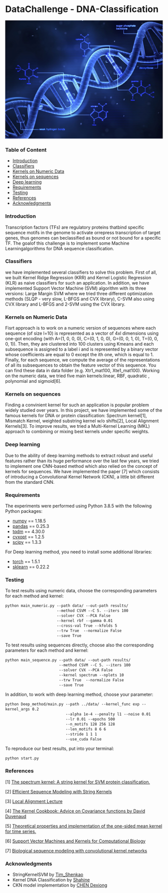 # DataChallenge - DNA-Classification

<p float="center">
  <img src="Image/DNA_image.jpg" width="900">
</p>

### Table of Content

- [Introduction](#Introduction)
- [Classifiers](#Classifiers)
- [Kernels on Numeric Data](#Kernels_on_Numeric_Data)
- [Kernels on sequences](#Kernels_on_sequences)
- [Deep learning](#Deep_learning)
- [Requirements](#Requirements)
- [Testing](#Testing)
- [References](#References)
- [Acknowledgments](#Acknowledgments)

### Introduction
Transcription factors (TFs) are regulatory proteins thatbind specific sequence motifs in the genome to activate orrepress transcription of target genes, thus genomes can beclassified as bound or not bound for a specific TF. The goalof this challenge is to implement some Machine Learningalgorithms for DNA sequence classification.

### Classifiers
we have implemented several classifiers to solve this problem.  First of all,  we built Kernel Ridge Regression (KRR) and Kernel Logistic Regression (KLR) as naive classifiers for such an application. In addition, we have implemented Support Vector Machine (SVM) algorithm with its three versions:  Large Margin SVM where we tried three different optimization methods (SLQP - very slow, L-BFGS and CVX library), C-SVM also using CVX library and L-BFGS and 2-SVM using the CVX library.

### Kernels on Numeric Data
Fisrt approach is to work on a numeric version of sequences where each sequence (of size l=10) is represented as a vector of 4xl dimensions using one-got encoding (with A=(1, 0, 0, 0), C=(0, 1, 0, 0), G=(0, 0, 1, 0), T=(0, 0, 0, 1)). Then, they are clustered into 100 clusters using Kmeans and each subsequence is assigned to a label i and is represented by a binary vector whose coefficients are equal to 0 except the ith one, which is equal to 1. Finally, for each sequence, we compute the average of the representations of all its subsequences to obtain the feature vector of this sequence. You can find these data in data folder (e.g. Xtr1_mat100, Xte1_mat100).
Working on the numeric data, we tried five main kernels:linear, RBF, quadratic , polynomial and sigmoid[6].

### Kernels on sequences
Finding a convinient kernel for such an application is popular problem widely studied over years. In this project, we have implemented some of the famous kernels for DNA or protein classification: Spectrum kernel[1], Mismatch Kernel, weighted substring kernel w/o shifts[2], Local Alignment Kernels[3].
To improve results, we tried a Multi-Kernel Learning (MKL) approach to combining or mixing best kernels under specific weights.

### Deep learning
Due to the ability of deep learning methods to extract robust and useful features rather than its huge performance over the last few years, we tried to implement one CNN-based method which also relied on the concept of kernels for sequences. We have implemented the paper [7] which consists of introducing a Convolutional Kernel Network (CKN), a little bit different from the standard CNN.

### Requirements
The experiments were performed using Python 3.8.5 with the following Python packages:
* [numpy](http://www.numpy.org/) == 1.18.5
* [pandas](https://pandas.pydata.org/) == 0.25.3
* [tqdm](https://tqdm.github.io/) == 4.30.0
* [cvxopt](https://cvxopt.org/) == 1.2.5
* [scipy](https://www.scipy.org/) == 1.3.3

For Deep learning method, you need to install some additional libraries:
* [torch](https://pytorch.org/) == 1.5.1
* [sklearn](https://scikit-learn.org/stable/) == 0.22.2

### Testing
To test results using numeric data, choose the corresponding parameters for each method and kernel:
```
python main_numeric.py --path data/ --out-path results/
                       --method CSVM --C 5. --iters 100
                       --solver CVX --PCA False
                       --kernel rbf --gamma 0.01
                       --cross-val True --kfolds 5
                       --trw True  --normalize False 
                       --save True
```

To test results using sequences directly, choose also the corresponding parameters for each method and kernel:
```
python main_sequence.py --path data/ --out-path results/
                        --method CSVM --C 5. --iters 100
                        --solver CVX --PCA False
                        --kernel spectrum --nplets 10
                        --trw True  --normalize False
                        --save True
```

In addition, to work with deep learning method, choose your parameter:
```
python Deep_method/main.py --path ../data/ --kernel_func exp --kernel_args 0.2
                           --alpha 1e-4 --penalty l1 --noise 0.01
                           --lr 0.01 --epochs 500
                           --n_motifs 128 256 128
                           --len_motifs 8 6 6
                           --stride 1 1 1
                           --use_cuda False
```

To reproduce our best results, put into your terminal:
```
python start.py
```

### References
<a id="1">[1]</a> 
[The spectrum kernel: A string kernel for SVM protein classification.](https://www.ics.uci.edu/~welling/teatimetalks/kernelclub04/spectrum.pdf)
  
<a id="1">[2]</a> 
[Efficient Sequence Modeling with String Kernels](https://mstrazar.github.io/tutorial/python/machine-learning/2018/08/31/string-kernels.html)

<a id="1">[3]</a> 
[Local Alignment Lecture](https://www.cs.cmu.edu/~ckingsf/bioinfo-lectures/local.pdf)

<a id="1">[4]</a> 
[The Kernel Cookbook: Advice on Covariance functions by David Duvenaud](http://www.cs.toronto.edu/~duvenaud/cookbook/index.html)

<a id="1">[5]</a>
[Theoretical properties and implementation of the one-sided mean kernel for time series.](https://www.sciencedirect.com/science/article/pii/S0925231215003665)

<a id="1">[6]</a>
[Support Vector Machines and Kernels for Computational Biology](http://www.raetschlab.org/lectures/ismb09tutorial/handout.pdf)

<a id="1">[7]</a> 
[Biological sequence modeling with convolutional kernel networks](https://hal.inria.fr/hal-01632912v3/document)

### Acknowledgments
- StringKernelSVM by [Tim_Shenkao](https://github.com/timshenkao/StringKernelSVM/blob/master/stringSVM.py)
- Kernel DNA Classification by [Shahine](https://github.com/shahineb/kernel_dna_classification)
- CKN model implementation by [CHEN Dexiong](https://gitlab.inria.fr/dchen/CKN-seq)
